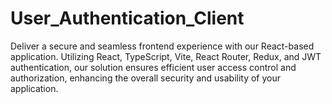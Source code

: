 # User_Authentication_Client
Deliver a secure and seamless frontend experience with our React-based application. Utilizing React, TypeScript, Vite, React Router, Redux, and JWT authentication, our solution ensures efficient user access control and authorization, enhancing the overall security and usability of your application.
